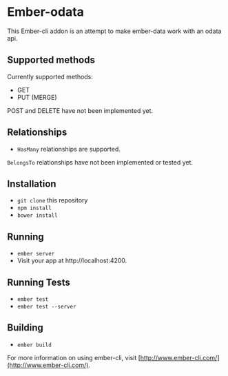 # Ember-odata

This Ember-cli addon is an attempt to make ember-data work with an odata api.

## Supported methods

Currently supported methods:

* GET
* PUT (MERGE)

POST and DELETE have not been implemented yet.

## Relationships

* `HasMany` relationships are supported.  

`BelongsTo` relationships have not been implemented or tested yet.

## Installation

* `git clone` this repository
* `npm install`
* `bower install`

## Running

* `ember server`
* Visit your app at http://localhost:4200.

## Running Tests

* `ember test`
* `ember test --server`

## Building

* `ember build`

For more information on using ember-cli, visit [http://www.ember-cli.com/](http://www.ember-cli.com/).
